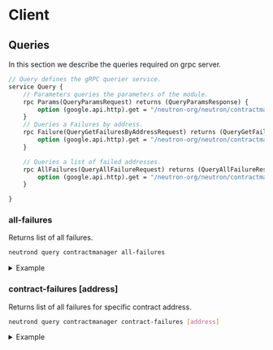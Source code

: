 # Client

## Queries

In this section we describe the queries required on grpc server.

```protobuf
// Query defines the gRPC querier service.
service Query {
	// Parameters queries the parameters of the module.
	rpc Params(QueryParamsRequest) returns (QueryParamsResponse) {
		option (google.api.http).get = "/neutron-org/neutron/contractmanager/params";
	}
	// Queries a Failures by address.
	rpc Failure(QueryGetFailuresByAddressRequest) returns (QueryGetFailuresByAddressResponse) {
		option (google.api.http).get = "/neutron-org/neutron/contractmanager/failure/{address}";
	}

	// Queries a list of failed addresses.
	rpc AllFailures(QueryAllFailureRequest) returns (QueryAllFailureResponse) {
		option (google.api.http).get = "/neutron-org/neutron/contractmanager/failure";
	}

}
```

### all-failures

Returns list of all failures.

```bash
neutrond query contractmanager all-failures
```

<details>
  <summary>Example</summary>
  Returns info about all failures:

  ```shell
  neutrond query contractmanager all-failures
  ```

Output:

  ```shell
  failures:
    - address: neutron1nc5tatafv6eyq7llkr2gv50ff9e22mnf70qgjlv737ktmt4eswrqcd0mrx
      id: 0
      ack_id: 0
      ack_type: "ack"
    - address: neutron14hj2tavq8fpesdwxxcu44rty3hh90vhujrvcmstl4zr3txmfvw9s5c2epq
      id: 1
      ack_id: 1
      ack_type: "timeout"
  pagination:
    next_key: null
    total: "2"
  ```

</details>


### contract-failures [address]

Returns list of all failures for specific contract address.

```bash
neutrond query contractmanager contract-failures [address]
```

<details>
  <summary>Example</summary>
  Returns failures for specific contract address:

  ```shell
  neutrond query contractmanager contract-failures neutron14hj2tavq8fpesdwxxcu44rty3hh90vhujrvcmstl4zr3txmfvw9s5c2epq
  ```

Output:

  ```shell
  failures:
    - address: neutron14hj2tavq8fpesdwxxcu44rty3hh90vhujrvcmstl4zr3txmfvw9s5c2epq
      id: 0
      ack_id: 0
      ack_type: "ack"
    - address: neutron14hj2tavq8fpesdwxxcu44rty3hh90vhujrvcmstl4zr3txmfvw9s5c2epq
      id: 1
      ack_id: 1
      ack_type: "ack"
  pagination:
    next_key: null
    total: "2"
  ```

</details>
